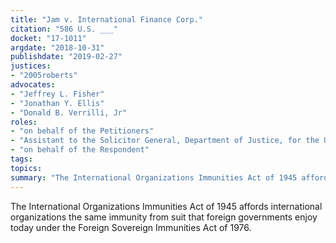 ```yaml
---
title: "Jam v. International Finance Corp."
citation: "586 U.S. ___"
docket: "17-1011"
argdate: "2018-10-31"
publishdate: "2019-02-27"
justices:
- "2005roberts"
advocates:
- "Jeffrey L. Fisher"
- "Jonathan Y. Ellis"
- "Donald B. Verrilli, Jr"
roles:
- "on behalf of the Petitioners"
- "Assistant to the Solicitor General, Department of Justice, for the United States, as amicus curiae, supporting the Petitioners"
- "on behalf of the Respondent"
tags:
topics:
summary: "The International Organizations Immunities Act of 1945 affords international organizations the same immunity from suit that foreign governments enjoy today under the Foreign Sovereign Immunities Act of 1976."
---
```

The International Organizations Immunities Act of 1945 affords international organizations the same immunity from suit that foreign governments enjoy today under the Foreign Sovereign Immunities Act of 1976.